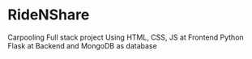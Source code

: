 # RideNShare
Carpooling Full stack project
Using HTML, CSS, JS at Frontend
Python Flask at Backend
and MongoDB as database
